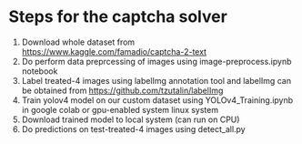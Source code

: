 # Steps for the captcha solver

1. Download whole dataset from https://www.kaggle.com/famadio/captcha-2-text
2. Do perform data preprcessing of images using image-preprocess.ipynb notebook
3. Label treated-4 images using labelImg annotation tool and labelImg can be obtained from https://github.com/tzutalin/labelImg
4. Train yolov4 model on our custom dataset using YOLOv4_Training.ipynb in google colab or gpu-enabled system linux system 
5. Download trained model to local system (can run on CPU)
6. Do predictions on test-treated-4 images using detect_all.py

